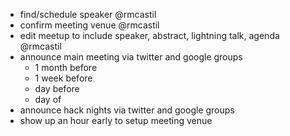 * find/schedule speaker @rmcastil
* confirm meeting venue @rmcastil
* edit meetup to include speaker, abstract, lightning talk, agenda @rmcastil
* announce main meeting via twitter and google groups
  * 1 month before
  * 1 week before
  * day before
  * day of
* announce hack nights via twitter and google groups
* show up an hour early to setup meeting venue
